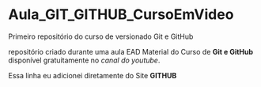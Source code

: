 # Aula_GIT_GITHUB_CursoEmVideo
 Primeiro repositório do curso de versionado Git e GitHub

repositório criado durante uma aula EAD
Material do Curso de  **Git e GitHub** disponível gratuitamente no *canal do youtube*.

Essa linha eu adicionei diretamente do Site **GITHUB**
